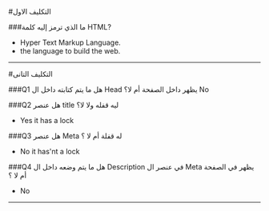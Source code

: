 #التكليف الاول

###ما الذي ترمز إليه كلمة HTML?
*  Hyper Text Markup Language.
* the language to build the web.
___

#التكليف التانى 

###Q1 هل ما يتم كتابته داخل ال Head يظهر داخل الصفحة أم لا؟
No

###Q2 هل عنصر title ليه قفله ولا لا؟
* Yes it has a lock

###Q3 هل عنصر Meta له قفلة أم لا ؟
* No it has'nt a lock

###Q4 هل ما يتم وضعه داخل ال Description في عنصر ال Meta يظهر في الصفحة أم لا ؟
* No 

___